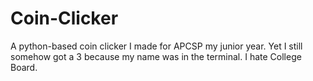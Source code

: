 # Coin-Clicker
A python-based coin clicker I made for APCSP my junior year. Yet I still somehow got a 3 because my name was in the terminal. I hate College Board.
